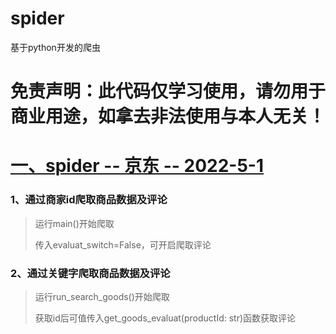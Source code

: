 # spider
基于python开发的爬虫

# 免责声明：此代码仅学习使用，请勿用于商业用途，如拿去非法使用与本人无关！

# [一、spider -- 京东 -- 2022-5-1](https://github.com/ywygblz/spider/tree/main/1-%E4%BA%AC%E4%B8%9C)

### 1、通过商家id爬取商品数据及评论

   > 运行main()开始爬取
   > 
   > 传入evaluat_switch=False，可开启爬取评论

### 2、通过关键字爬取商品数据及评论

   >  运行run_search_goods()开始爬取
   >
   > 获取id后可值传入get_goods_evaluat(productId: str)函数获取评论
